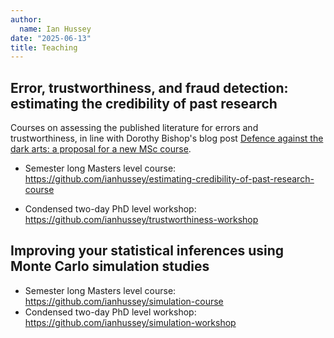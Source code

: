 ```yaml
---
author:
  name: Ian Hussey
date: "2025-06-13"
title: Teaching
---
```


## Error, trustworthiness, and fraud detection: estimating the credibility of past research

Courses on assessing the published literature for errors and trustworthiness, in line with Dorothy Bishop's blog post [Defence against the dark arts: a proposal for a new MSc course](http://deevybee.blogspot.com/2023/11/defence-against-dark-arts-proposal-for.html).

- Semester long Masters level course: https://github.com/ianhussey/estimating-credibility-of-past-research-course

- Condensed two-day PhD level workshop: https://github.com/ianhussey/trustworthiness-workshop

## Improving your statistical inferences using Monte Carlo simulation studies 

- Semester long Masters level course: https://github.com/ianhussey/simulation-course
- Condensed two-day PhD level workshop: https://github.com/ianhussey/simulation-workshop